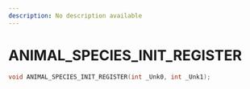 ```yaml
---
description: No description available 
---
```


# ANIMAL_SPECIES_INIT_REGISTER

```cpp
void ANIMAL_SPECIES_INIT_REGISTER(int _Unk0, int _Unk1);
```